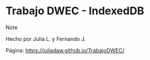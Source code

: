 # Trabajo DWEC - IndexedDB
> [!NOTE]
> Hecho por Julia L. y Fernando J.

Página: https://juliadaw.github.io/TrabajoDWEC/
